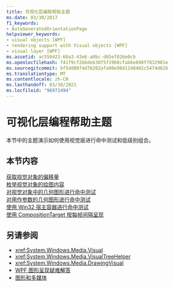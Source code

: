 ```yaml
---
title: 可视化层编程帮助主题
ms.date: 03/30/2017
f1_keywords:
- AutoGeneratedOrientationPage
helpviewer_keywords:
- visual objects [WPF]
- rendering support with Visual objects [WPF]
- visual layer [WPF]
ms.assetid: ac550423-60a3-43e6-a0bc-d65ef026e0cb
ms.openlocfilehash: f41f9cf2b6deb30f5f1960cfab6e898f7032901e
ms.sourcegitcommit: bf5dd80f4d7b202afa90e90d1148402c5474d826
ms.translationtype: MT
ms.contentlocale: zh-CN
ms.lasthandoff: 03/30/2021
ms.locfileid: "96971494"
---
```

# <a name="visual-layer-programming-how-to-topics"></a>可视化层编程帮助主题
本节中的主题演示如何使用视觉层进行命中测试和低级别组合。  
  
## <a name="in-this-section"></a>本节内容  
 [获取视觉对象的偏移量](how-to-get-the-offset-of-a-visual.md)  
 [枚举视觉对象的绘图内容](how-to-enumerate-drawing-content-of-a-visual.md)  
 [对视觉对象中的几何图形进行命中测试](how-to-hit-test-geometry-in-a-visual.md)  
 [对用作参数的几何图形进行命中测试](how-to-hit-test-using-geometry-as-a-parameter.md)  
 [使用 Win32 宿主容器进行命中测试](how-to-hit-test-using-a-win32-host-container.md)  
 [使用 CompositionTarget 按每帧间隔呈现](how-to-render-on-a-per-frame-interval-using-compositiontarget.md)  
  
## <a name="see-also"></a>另请参阅

- <xref:System.Windows.Media.Visual>
- <xref:System.Windows.Media.VisualTreeHelper>
- <xref:System.Windows.Media.DrawingVisual>
- [WPF 图形呈现疑难解答](wpf-graphics-rendering-overview.md)
- [图形和多媒体](index.md)
